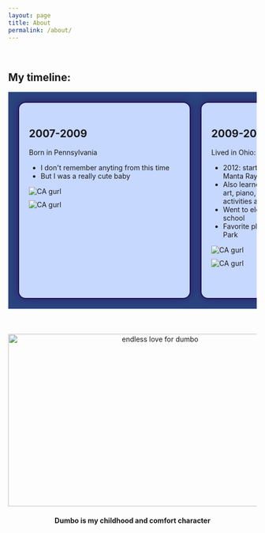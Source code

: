 ```yaml
---
layout: page
title: About
permalink: /about/
---
```


<br>

<h2>My timeline:</h2>


<head>
<style>
/* Container for the horizontal timeline */
.horizontal-timeline {
    display: flex;
    overflow-x:auto;
    padding: 20px;
    white-space: normal;
    background: #2A447F;
    border: 1px #1D1D76;
}
/*the individual items*/
.timeline-item {
    flex: 0 0 auto; /* Prevent items from shrinking or growing */
    width: 350px;
    height: 400px;
    margin-right: 20px;
    background: #C7D8FF;
    border: 2px solid #211051;
    border-radius: 15px;
    padding: 20px;
    box-shadow: 0 0 15px rgba(48,27,107,1);
    box-sizing: border-box; /* prevent expanding past set padding */
    overflow-y: auto;
}
/* Ensure content fits within items */
.timeline-content {
    max-height: 100%;
    overflow-y: auto;
    overflow-x: hidden;
    overflow-wrap: break-word;
}
.timeline-content img {
    max-width: 100%;
    height: auto;
    display: block;
    margin-top: 10px;
}
.timeline-content p {
    margin-bottom: 0;
}
</style>
</head>


<body>
<div class="horizontal-timeline">
    <div class="timeline-item">
        <div class="timeline-content">
            <h2>2007-2009</h2>
            <p>Born in Pennsylvania </p>
            <ul>
                <li>I don't remember anyting from this time</li>
                <li>But I was a really cute baby</li>
            </ul>
            <img src="{{site.baseurl}}/images/baby.png" alt="CA gurl">
            <img src="{{site.baseurl}}/images/wholefamily.png" alt="CA gurl">
        </div>
    </div>
    <div class="timeline-item">
        <div class="timeline-content">
            <h2>2009-2019</h2>
            <p>Lived in Ohio:</p>
            <ul>
                <li>2012: started swimming with the Mason Manta Rays</li>
                <li>Also learned ice skating, tennis, soccer, art, piano, and flute, but stopped these activities after moving to SD</li>
                <li>Went to elementary and Intermediate school</li>
                <li>Favorite place: Kings Island Amusement Park</li>
            </ul>
           <img src="{{site.baseurl}}/images/masonview.png" alt="CA gurl">
           <img src="{{site.baseurl}}/images/snowbear.png" alt="CA gurl">
        </div>
    </div>
    <div class="timeline-item">
        <div class="timeline-content">
            <h2>2019-2024</h2>
            <p>San Diego</p>
            <ul>
                <li>Attend(ed) middle and high school </li>
                <li>Continued swimming at a new club called SDAC</li>
                <li>Learned crochet and made a small business</li>
            </ul>
            <img src="{{site.baseurl}}/images/casunset.png" alt="CA gurl">
            <img src="{{site.baseurl}}/images/At_school.png" alt="CA gurl">
        </div>
    </div>
</div>
</body>

<br>
<br>
<br>



<div style="text-align: center;">
    <img src="{{site.baseurl}}/images/1180w-600h_a-to-z-dumbo.jpg" alt="endless love for dumbo" width="600" height="350">
    <br>
    <h4>Dumbo is my childhood and comfort character</h4>
</div>



